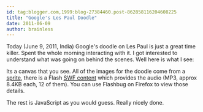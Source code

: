 ```yaml
---
id: tag:blogger.com,1999:blog-27384460.post-862858116204608225
title: "Google's Les Paul Doodle"
date: 2011-06-09
author: brainless
---
```


Today (June 9, 2011, India) Google's doodle on Les Paul is just a great time killer. Spent the whole morning interacting with it. I got interested to understand what was going on behind the scenes. Well here is what I see:

Its a canvas that you see. All of the images for the doodle come from a [sprite](http://www.google.com/logos/2011/guitar11-hp-sprite.png), there is a Flash [SWF content](http://static.googleusercontent.com/external_content/untrusted_dlcp/www.google.com/en//logos/swf/guitar11.swf) which provides the audio (MP3, approx 8.4KB each, 12 of them). You can use Flashbug on Firefox to view those details.  

The rest is JavaScript as you would guess. Really nicely done.